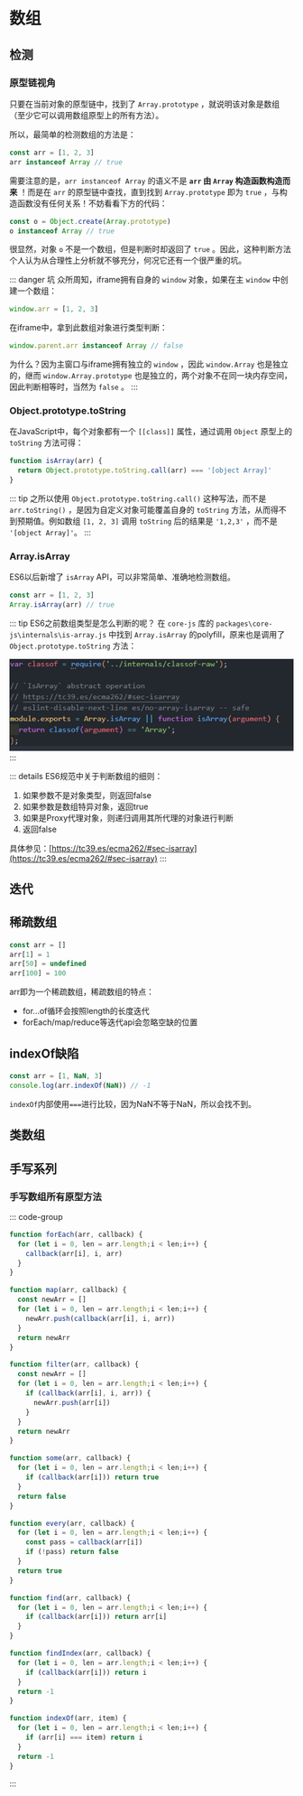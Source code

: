 # 数组

## 检测

### 原型链视角

只要在当前对象的原型链中，找到了 `Array.prototype` ，就说明该对象是数组（至少它可以调用数组原型上的所有方法）。

所以，最简单的检测数组的方法是：

```js
const arr = [1, 2, 3]
arr instanceof Array // true
```

需要注意的是，`arr instanceof Array` 的语义不是 **`arr` 由 `Array` 构造函数构造而来** ！而是在 `arr` 的原型链中查找，直到找到 `Array.prototype` 即为 `true` ，与构造函数没有任何关系！不妨看看下方的代码：

```js
const o = Object.create(Array.prototype)
o instanceof Array // true
```

很显然，对象 `o` 不是一个数组，但是判断时却返回了 `true` 。因此，这种判断方法个人认为从合理性上分析就不够充分，何况它还有一个很严重的坑。

::: danger 坑
众所周知，iframe拥有自身的 `window` 对象，如果在主 `window` 中创建一个数组：

```js
window.arr = [1, 2, 3]
```

在iframe中，拿到此数组对象进行类型判断：

```js
window.parent.arr instanceof Array // false
```

为什么？因为主窗口与iframe拥有独立的 `window` ，因此 `window.Array` 也是独立的，继而 `window.Array.prototype` 也是独立的，两个对象不在同一块内存空间，因此判断相等时，当然为 `false` 。
:::

### Object.prototype.toString

在JavaScript中，每个对象都有一个 `[[class]]` 属性，通过调用 `Object` 原型上的 `toString` 方法可得：

```js
function isArray(arr) {
  return Object.prototype.toString.call(arr) === '[object Array]'
}
```

::: tip
之所以使用 `Object.prototype.toString.call()` 这种写法，而不是 `arr.toString()` ，是因为自定义对象可能覆盖自身的 `toString` 方法，从而得不到预期值。例如数组 `[1, 2, 3]` 调用 `toString` 后的结果是 `'1,2,3'` ，而不是 `'[object Array]'`。
:::

### Array.isArray

ES6以后新增了 `isArray` API，可以非常简单、准确地检测数组。

```js
const arr = [1, 2, 3]
Array.isArray(arr) // true
```

::: tip ES6之前数组类型是怎么判断的呢？
在 `core-js` 库的 `packages\core-js\internals\is-array.js` 中找到 `Array.isArray` 的polyfill，原来也是调用了 `Object.prototype.toString` 方法：

![](./images/core-js-is-array.png)
:::

::: details ES6规范中关于判断数组的细则：
1. 如果参数不是对象类型，则返回false
2. 如果参数是数组特异对象，返回true
3. 如果是Proxy代理对象，则递归调用其所代理的对象进行判断
4. 返回false

具体参见：[https://tc39.es/ecma262/#sec-isarray](https://tc39.es/ecma262/#sec-isarray)
:::

## 迭代

<Todo />

## 稀疏数组

```javascript
const arr = []
arr[1] = 1
arr[50] = undefined
arr[100] = 100
```
arr即为一个稀疏数组，稀疏数组的特点：

* for...of循环会按照length的长度迭代
* forEach/map/reduce等迭代api会忽略空缺的位置

## indexOf缺陷


```javascript
const arr = [1, NaN, 3]
console.log(arr.indexOf(NaN)) // -1
```
`indexOf`内部使用`===`进行比较，因为NaN不等于NaN，所以会找不到。

## 类数组

<Todo />

## 手写系列

### 手写数组所有原型方法


::: code-group

```js [forEach]
function forEach(arr, callback) {
  for (let i = 0, len = arr.length;i < len;i++) {
    callback(arr[i], i, arr)
  }
}
```

```js [map]
function map(arr, callback) {
  const newArr = []
  for (let i = 0, len = arr.length;i < len;i++) {
    newArr.push(callback(arr[i], i, arr))
  }
  return newArr
}
```

```js [filter]
function filter(arr, callback) {
  const newArr = []
  for (let i = 0, len = arr.length;i < len;i++) {
    if (callback(arr[i], i, arr)) {
      newArr.push(arr[i])
    }
  }
  return newArr
}
```


```js [some]
function some(arr, callback) {
  for (let i = 0, len = arr.length;i < len;i++) {
    if (callback(arr[i])) return true
  }
  return false
}
```

```js [every]
function every(arr, callback) {
  for (let i = 0, len = arr.length;i < len;i++) {
    const pass = callback(arr[i])
    if (!pass) return false
  }
  return true
}
```

```js [find]
function find(arr, callback) {
  for (let i = 0, len = arr.length;i < len;i++) {
    if (callback(arr[i])) return arr[i]
  }
}
```

```js [findIndex]
function findIndex(arr, callback) {
  for (let i = 0, len = arr.length;i < len;i++) {
    if (callback(arr[i])) return i
  }
  return -1
}
```

```js [indexOf]
function indexOf(arr, item) {
  for (let i = 0, len = arr.length;i < len;i++) {
    if (arr[i] === item) return i
  }
  return -1
}
```

:::

